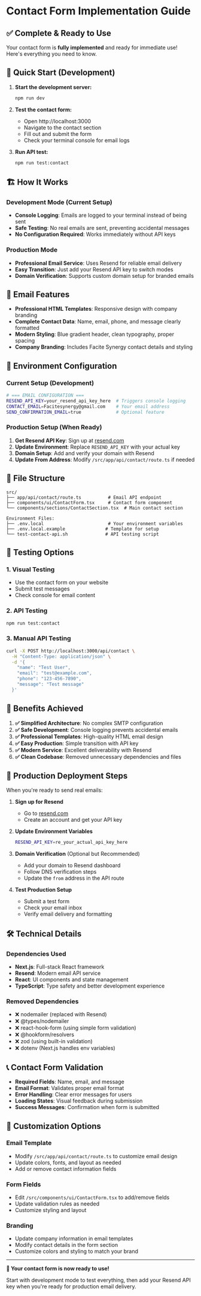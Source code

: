# Contact Form Implementation Guide

## ✅ Complete & Ready to Use

Your contact form is **fully implemented** and ready for immediate use! Here's everything you need to know.

## 🚀 Quick Start (Development)

1. **Start the development server:**
   ```bash
   npm run dev
   ```

2. **Test the contact form:**
   - Open http://localhost:3000
   - Navigate to the contact section
   - Fill out and submit the form
   - Check your terminal console for email logs

3. **Run API test:**
   ```bash
   npm run test:contact
   ```

## 🏗️ How It Works

### Development Mode (Current Setup)
- **Console Logging**: Emails are logged to your terminal instead of being sent
- **Safe Testing**: No real emails are sent, preventing accidental messages
- **No Configuration Required**: Works immediately without API keys

### Production Mode
- **Professional Email Service**: Uses Resend for reliable email delivery
- **Easy Transition**: Just add your Resend API key to switch modes
- **Domain Verification**: Supports custom domain setup for branded emails

## 📧 Email Features

- **Professional HTML Templates**: Responsive design with company branding
- **Complete Contact Data**: Name, email, phone, and message clearly formatted
- **Modern Styling**: Blue gradient header, clean typography, proper spacing
- **Company Branding**: Includes Facite Synergy contact details and styling

## 🔧 Environment Configuration

### Current Setup (Development)
```bash
# === EMAIL CONFIGURATION ===
RESEND_API_KEY=your_resend_api_key_here  # Triggers console logging
CONTACT_EMAIL=Facitesynergy@gmail.com    # Your email address
SEND_CONFIRMATION_EMAIL=true             # Optional feature
```

### Production Setup (When Ready)
1. **Get Resend API Key**: Sign up at [resend.com](https://resend.com)
2. **Update Environment**: Replace `RESEND_API_KEY` with your actual key
3. **Domain Setup**: Add and verify your domain with Resend
4. **Update From Address**: Modify `/src/app/api/contact/route.ts` if needed

## 📁 File Structure

```
src/
├── app/api/contact/route.ts          # Email API endpoint
├── components/ui/ContactForm.tsx     # Contact form component  
└── components/sections/ContactSection.tsx  # Main contact section

Environment Files:
├── .env.local                        # Your environment variables
├── .env.local.example               # Template for setup
└── test-contact-api.sh              # API testing script
```

## 🧪 Testing Options

### 1. Visual Testing
- Use the contact form on your website
- Submit test messages
- Check console for email content

### 2. API Testing
```bash
npm run test:contact
```

### 3. Manual API Testing
```bash
curl -X POST http://localhost:3000/api/contact \
  -H "Content-Type: application/json" \
  -d '{
    "name": "Test User",
    "email": "test@example.com", 
    "phone": "123-456-7890",
    "message": "Test message"
  }'
```

## 🎯 Benefits Achieved

1. **✅ Simplified Architecture**: No complex SMTP configuration
2. **✅ Safe Development**: Console logging prevents accidental emails  
3. **✅ Professional Templates**: High-quality HTML email design
4. **✅ Easy Production**: Simple transition with API key
5. **✅ Modern Service**: Excellent deliverability with Resend
6. **✅ Clean Codebase**: Removed unnecessary dependencies and files

## 🔄 Production Deployment Steps

When you're ready to send real emails:

1. **Sign up for Resend**
   - Go to [resend.com](https://resend.com)
   - Create an account and get your API key

2. **Update Environment Variables**
   ```bash
   RESEND_API_KEY=re_your_actual_api_key_here
   ```

3. **Domain Verification** (Optional but Recommended)
   - Add your domain to Resend dashboard
   - Follow DNS verification steps
   - Update the `from` address in the API route

4. **Test Production Setup**
   - Submit a test form
   - Check your email inbox
   - Verify email delivery and formatting

## 🛠️ Technical Details

### Dependencies Used
- **Next.js**: Full-stack React framework
- **Resend**: Modern email API service
- **React**: UI components and state management
- **TypeScript**: Type safety and better development experience

### Removed Dependencies
- ❌ nodemailer (replaced with Resend)
- ❌ @types/nodemailer
- ❌ react-hook-form (using simple form validation)
- ❌ @hookform/resolvers
- ❌ zod (using built-in validation)
- ❌ dotenv (Next.js handles env variables)

## 📞 Contact Form Validation

- **Required Fields**: Name, email, and message
- **Email Format**: Validates proper email format
- **Error Handling**: Clear error messages for users
- **Loading States**: Visual feedback during submission
- **Success Messages**: Confirmation when form is submitted

## 🎨 Customization Options

### Email Template
- Modify `/src/app/api/contact/route.ts` to customize email design
- Update colors, fonts, and layout as needed
- Add or remove contact information fields

### Form Fields
- Edit `/src/components/ui/ContactForm.tsx` to add/remove fields
- Update validation rules as needed
- Customize styling and layout

### Branding
- Update company information in email templates
- Modify contact details in the form section
- Customize colors and styling to match your brand

---

**🎉 Your contact form is now ready to use!** 

Start with development mode to test everything, then add your Resend API key when you're ready for production email delivery.
